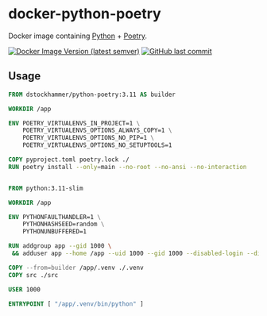 # docker-python-poetry

Docker image containing [Python](https://www.python.org) + [Poetry](https://python-poetry.org).

[![Docker Image Version (latest semver)](https://img.shields.io/docker/v/dstockhammer/python-poetry?sort=semver)](https://hub.docker.com/r/dstockhammer/python-poetry)
[![GitHub last commit](https://img.shields.io/github/last-commit/dstockhammer/docker-python-poetry)](https://github.com/dstockhammer/docker-python-poetry/commits/main)

## Usage

```dockerfile
FROM dstockhammer/python-poetry:3.11 AS builder

WORKDIR /app

ENV POETRY_VIRTUALENVS_IN_PROJECT=1 \
    POETRY_VIRTUALENVS_OPTIONS_ALWAYS_COPY=1 \
    POETRY_VIRTUALENVS_OPTIONS_NO_PIP=1 \
    POETRY_VIRTUALENVS_OPTIONS_NO_SETUPTOOLS=1

COPY pyproject.toml poetry.lock ./
RUN poetry install --only=main --no-root --no-ansi --no-interaction


FROM python:3.11-slim

WORKDIR /app

ENV PYTHONFAULTHANDLER=1 \
    PYTHONHASHSEED=random \
    PYTHONUNBUFFERED=1

RUN addgroup app --gid 1000 \
 && adduser app --home /app --uid 1000 --gid 1000 --disabled-login --disabled-password

COPY --from=builder /app/.venv ./.venv
COPY src ./src

USER 1000

ENTRYPOINT [ "/app/.venv/bin/python" ]
```
